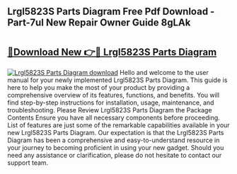## Lrgl5823S Parts Diagram Free Pdf Download - Part-7uI New Repair Owner Guide 8gLAk

# <h2><a href="http://dfry5zr.blite.top/?on=Lrgl5823S+Parts+Diagram">🔗Download New 👉🔴 Lrgl5823S Parts Diagram</a></h2>

[![Lrgl5823S Parts Diagram download](https://i.imgur.com/lujVjoI.png)](http://dfry5zr.blite.top/?on=Lrgl5823S+Parts+Diagram)
Hello and welcome to the user manual for your newly implemented Lrgl5823S Parts Diagram. This guide is here to help you make the most of your product by providing a comprehensive overview of its features, functions, and benefits. You will find step-by-step instructions for installation, usage, maintenance, and troubleshooting. Please Review Lrgl5823S Parts Diagram the Package Contents Ensure you have all necessary components before proceeding. List of features are just some of the remarkable capabilities available in your new Lrgl5823S Parts Diagram. Our expectation is that the Lrgl5823S Parts Diagram has been a comprehensive and easy-to-understand resource in your journey to becoming proficient in using your new gadget. Should you need any assistance or clarification, please do not hesitate to contact our support team.
